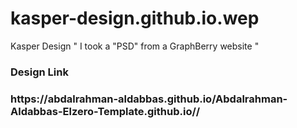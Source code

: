 # kasper-design.github.io.wep
Kasper Design " I took a "PSD" from a GraphBerry website "
<h3>Design Link<h3/> <p>https://abdalrahman-aldabbas.github.io/Abdalrahman-Aldabbas-Elzero-Template.github.io//<p/>
